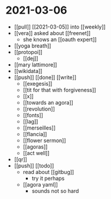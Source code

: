 # 2021-03-06

- [[pull]] [[2021-03-05]] into [[weekly]]
- [[vera]] asked about [[freenet]]
  - she knows an [[oauth expert]]
- [[yoga breath]]
- [[protopoi]]
  - [[dej]]
- [[mary lattimore]]
- [[wikidata]]
- [[push]] [[done]] [[write]]
  - [[exegesis]]
  - [[tit for that with forgiveness]]
  - [[x]]
  - [[towards an agora]]
  - [[revolution]]
  - [[fonts]]
  - [[lag]]
  - [[merseilles]]
  - [[flancia]]
  - [[flower sermon]]
  - [[agoras]]
  - [[act well]]
- [[qr]]
- [[push]] [[todo]]
  - read about [[gitbug]]
    - try it perhaps
  - [[agora yaml]]
    - sounds not so hard


